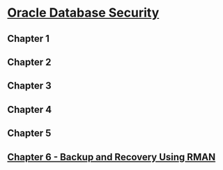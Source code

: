 # [Oracle Database Security](./ALL.md)

## Chapter 1

## Chapter 2

## Chapter 3

## Chapter 4

## Chapter 5

## [Chapter 6 - Backup and Recovery Using RMAN](./CH6.md)

